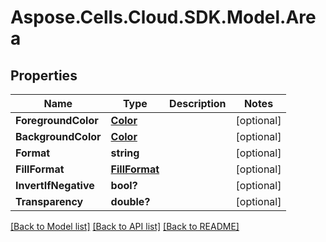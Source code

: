 # Aspose.Cells.Cloud.SDK.Model.Area
## Properties

Name | Type | Description | Notes
------------ | ------------- | ------------- | -------------
**ForegroundColor** | [**Color**](Color.md) |  | [optional] 
**BackgroundColor** | [**Color**](Color.md) |  | [optional] 
**Format** | **string** |  | [optional] 
**FillFormat** | [**FillFormat**](FillFormat.md) |  | [optional] 
**InvertIfNegative** | **bool?** |  | [optional] 
**Transparency** | **double?** |  | [optional] 

[[Back to Model list]](../README.md#documentation-for-models) [[Back to API list]](../README.md#documentation-for-api-endpoints) [[Back to README]](../README.md)

